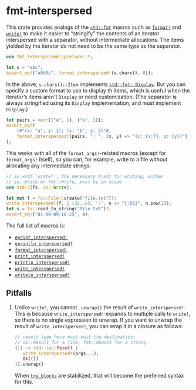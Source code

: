 # fmt-interspersed

This crate provides analogs of the [`std::fmt`](https://doc.rust-lang.org/std/fmt/index.html) macros such as
[`format!`](https://doc.rust-lang.org/std/macro.format.html) and
[`write!`](https://doc.rust-lang.org/std/macro.write.html) to make it easier to
“stringify” the contents of an iterator interspersed with a separator, without
intermediate allocations. The items yielded by the iterator do not need to be the same
type as the separator.


```rust
use fmt_interspersed::prelude::*;

let s = "abc";
assert_eq!("a0b0c", format_interspersed!(s.chars(), 0));
```

In the above, `s.chars()::Item` implements
[`std::fmt::Display`](https://doc.rust-lang.org/std/fmt/trait.Display.html). But you can
specify a custom format to use to display th items, which is useful when the iterator’s
items aren't `Display` or need customization. (The separator is always stringified using
its `Display` implementation, and must implement `Display`.)

```rust
let pairs = vec![("a", 1), ("b", 2)];
assert_eq!(
    r#"(x: "a", y: 1); (x: "b", y: 2)"#,
    format_interspersed!(pairs, "; ", (x, y) => "(x: {x:?}, y: {y})")
);
```

This works with all of the `format_args!`-related macros (except for `format_args!`
itself), so you can, for example, write to a file without allocating any
intermediate strings:

```rust
// as with `write!`, the necessary trait for writing, either 
// io::Write or fmt::Write, must be in scope
use std::{fs, io::Write};

let mut f = fs::File::create("file.txt")?;
write_interspersed!(f, 1_i32..=5, '-', n => "{:02}", n.pow(2));
let s = fs::read_to_string("file.txt")?;
assert_eq!("01-04-09-16-25", s);
```

The full list of macros is:

- [`eprint_interspersed!`](https://docs.rs/fmt-interspersed/latest/fmt_interspersed/macro.eprint_interspersed.html)
- [`eprintln_interspersed!`](https://docs.rs/fmt-interspersed/latest/fmt_interspersed/macro.eprintln_interspersed.html)
- [`format_interspersed!`](https://docs.rs/fmt-interspersed/latest/fmt_interspersed/macro.format_interspersed.html)
- [`print_interspersed!`](https://docs.rs/fmt-interspersed/latest/fmt_interspersed/macro.print_interspersed.html)
- [`println_interspersed!`](https://docs.rs/fmt-interspersed/latest/fmt_interspersed/macro.println_interspersed.html)
- [`write_interspersed!`](https://docs.rs/fmt-interspersed/latest/fmt_interspersed/macro.write_interspersed.html)
- [`writeln_interspersed!`](https://docs.rs/fmt-interspersed/latest/fmt_interspersed/macro.writeln_interspersed.html)

## Pitfalls

1. Unlike `write!`, you cannot `.unwrap()` the result of `write_interspersed!`. This is
   because `write_interspersed!` expands to multiple calls to `write!`, so there is no
   single expression to unwrap. If you want to unwrap the result of
   `write_interspersed!`, you can wrap it in a closure as follows:

   ```rust
   // result type here must suit the destination;
   // io::Result for a file, fmt::Result for a string
   (|| -> std::io::Result {
      write_interspersed!(args...);
      Ok(())
   }).unwrap()
   ```

   When [`try_blocks`](https://github.com/rust-lang/rust/issues/31436) are stabilized,
   that will become the preferred syntax for this.
